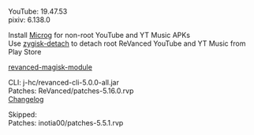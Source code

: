 YouTube: 19.47.53  
pixiv: 6.138.0  

Install [Microg](https://github.com/ReVanced/GmsCore/releases) for non-root YouTube and YT Music APKs  
Use [zygisk-detach](https://github.com/j-hc/zygisk-detach) to detach root ReVanced YouTube and YT Music from Play Store  

[revanced-magisk-module](https://github.com/j-hc/revanced-magisk-module)
  
CLI: j-hc/revanced-cli-5.0.0-all.jar  
Patches: ReVanced/patches-5.16.0.rvp  
[Changelog](https://github.com/ReVanced/revanced-patches/releases/tag/v5.16.0)  

Skipped:  
Patches: inotia00/patches-5.5.1.rvp      
